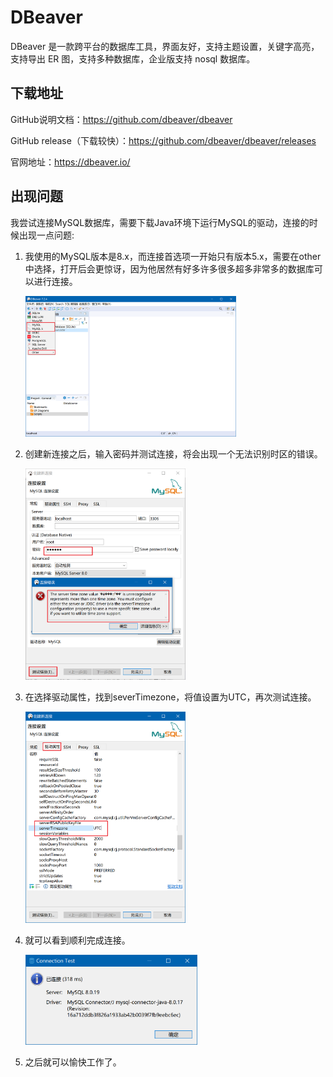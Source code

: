 # DBeaver

DBeaver 是一款跨平台的数据库工具，界面友好，支持主题设置，关键字高亮，支持导出 ER 图，支持多种数据库，企业版支持 nosql 数据库。

## 下载地址 

GitHub说明文档：https://github.com/dbeaver/dbeaver

GitHub release（下载较快）：https://github.com/dbeaver/dbeaver/releases

官网地址：https://dbeaver.io/

## 出现问题

我尝试连接MySQL数据库，需要下载Java环境下运行MySQL的驱动，连接的时候出现一点问题:

1. 我使用的MySQL版本是8.x，而连接首选项一开始只有版本5.x，需要在other中选择，打开后会更惊讶，因为他居然有好多许多很多超多非常多的数据库可以进行连接。

   <img src="DBeaver.assets/image-20201106150158406.png" alt="image-20201106150158406" style="zoom:33%;" />

2. 创建新连接之后，输入密码并测试连接，将会出现一个无法识别时区的错误。

   <img src="DBeaver.assets/image-20201106150630147.png" alt="image-20201106150630147" style="zoom:33%;" />

3. 在选择驱动属性，找到severTimezone，将值设置为UTC，再次测试连接。

   <img src="DBeaver.assets/image-20201106150852454.png" alt="image-20201106150852454" style="zoom:33%;" />

4. 就可以看到顺利完成连接。

   <img src="DBeaver.assets/image-20201106151016805.png" alt="image-20201106151016805" style="zoom:33%;" />

5. 之后就可以愉快工作了。
